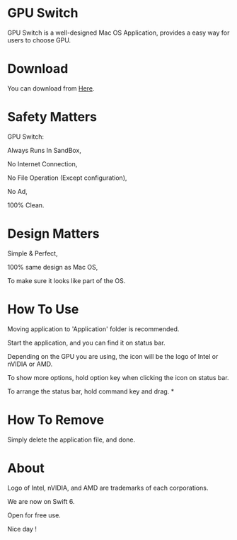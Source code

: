 # GPU Switch

GPU Switch is a well-designed Mac OS Application, provides a easy way for users to choose GPU.



# Download

You can download from [Here](https://raw.githubusercontent.com/polarizedPolar/GPU-Switch/master/GPU%20Switch.zip).



# Safety Matters

GPU Switch:

Always Runs In SandBox,

No Internet Connection,

No File Operation (Except configuration),

No Ad,

100% Clean.



# Design Matters

Simple & Perfect,

100% same design as Mac OS,

To make sure it looks like part of the OS.



# How To Use

Moving application to 'Application' folder is recommended.

Start the application, and you can find it on status bar.

Depending on the GPU you are using, the icon will be the logo of Intel or nVIDIA or AMD.

To show more options, hold option key when clicking the icon on status bar.

To arrange the status bar, hold command key and drag. *



# How To Remove

Simply delete the application file, and done.



# About

Logo of Intel, nVIDIA, and AMD are trademarks of each corporations.

We are now on Swift 6.




Open for free use.

Nice day ! 

